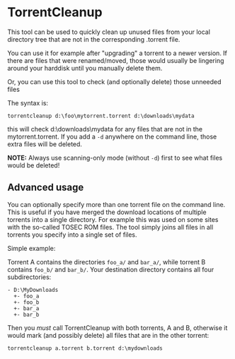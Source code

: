 # TorrentCleanup

This tool can be used to quickly clean up unused files from your local directory tree that are not in the corresponding .torrent file.

You can use it for example after "upgrading" a torrent to a newer version. If there are files that were renamed/moved, those would usually be lingering around your harddisk until you manually delete them.

Or, you can use this tool to check (and optionally delete) those unneeded files

The syntax is:

    torrentcleanup d:\foo\mytorrent.torrent d:\downloads\mydata

this will check d:\downloads\mydata for any files that are not in the mytorrent.torrent. If you add a `-d` anywhere on the command line, those extra files will be deleted.

**NOTE:** Always use scanning-only mode (without `-d`) first to see what files would be deleted!

## Advanced usage

You can optionally specify more than one torrent file on the command line. This is useful if you have merged the download locations of multiple torrents into a single directory. For example this was used on some sites with the so-called TOSEC ROM files. The tool simply joins all files in all torrents you specify into a single set of files.

Simple example:

Torrent A contains the directories `foo_a/` and `bar_a/`, while torrent B contains `foo_b/` and `bar_b/`. Your destination directory contains all four subdirectories:

    - D:\MyDownloads
      +- foo_a
      +- foo_b
      +- bar_a
      +- bar_b

Then you *must* call TorrentCleanup with both torrents, A and B, otherwise it would mark (and possibly delete) all files that are in the other torrent:

    torrentcleanup a.torrent b.torrent d:\mydownloads


